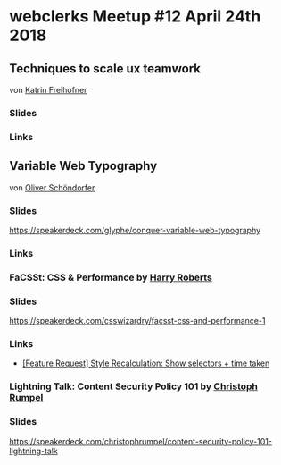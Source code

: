 # webclerks Meetup #12 April 24th 2018

## Techniques to scale ux teamwork

von [Katrin Freihofner](https://twitter.com/Ka_TriN_F)

### Slides


### Links


## Variable Web Typography

von [Oliver Schöndorfer](https://twitter.com/glyphe)

### Slides

<https://speakerdeck.com/glyphe/conquer-variable-web-typography>

### Links


### FaCSSt: CSS & Performance by [Harry Roberts](https://twitter.com/csswizardry)

### Slides

<https://speakerdeck.com/csswizardry/facsst-css-and-performance-1>

### Links

* [[Feature Request] Style Recalculation: Show selectors + time taken](https://groups.google.com/forum/#!topic/google-chrome-developer-tools/u5faSywBmFE)

### Lightning Talk: Content Security Policy 101 by [Christoph Rumpel](https://twitter.com/christophrumpel)

### Slides

<https://speakerdeck.com/christophrumpel/content-security-policy-101-lightning-talk>
